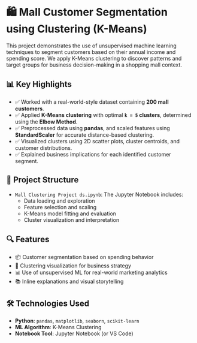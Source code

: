 # 🛍️ Mall Customer Segmentation using Clustering (K-Means)

This project demonstrates the use of unsupervised machine learning techniques to segment customers based on their annual income and spending score. We apply K-Means clustering to discover patterns and target groups for business decision-making in a shopping mall context.

## 📊 Key Highlights

- ✅ Worked with a real-world-style dataset containing **200 mall customers**.
- ✅ Applied **K-Means clustering** with optimal **`k = 5` clusters**, determined using the **Elbow Method**.
- ✅ Preprocessed data using **pandas**, and scaled features using **StandardScaler** for accurate distance-based clustering.
- ✅ Visualized clusters using 2D scatter plots, cluster centroids, and customer distributions.
- ✅ Explained business implications for each identified customer segment.

## 📁 Project Structure

- `Mall Clustering Project ds.ipynb`: The Jupyter Notebook includes:
  - Data loading and exploration
  - Feature selection and scaling
  - K-Means model fitting and evaluation
  - Cluster visualization and interpretation

## 🔍 Features

- 📦 Customer segmentation based on spending behavior
- 📐 Clustering visualization for business strategy
- 📊 Use of unsupervised ML for real-world marketing analytics
- 📚 Inline explanations and visual storytelling

## 🛠 Technologies Used

- **Python**: `pandas`, `matplotlib`, `seaborn`, `scikit-learn`
- **ML Algorithm**: K-Means Clustering
- **Notebook Tool**: Jupyter Notebook (or VS Code)

